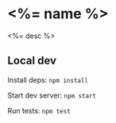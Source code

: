 # <%= name %>

<%= desc %>

## Local dev

Install deps: ```npm install```

Start dev server: ```npm start```

Run tests: ```npm test```